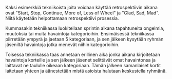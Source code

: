 Kaksi esimerkkiä tekniikoista joita voidaan käyttää retrospektiivin aikana ovat "Start, Stop, Continue, More of, Less of Wheel" ja "Glad, Sad, Mad". Niitä käytetään helpottamaan retrospektiivi prosessia.

Kummasakin tekniikassa luokitellaan sprintin aikana tapahtuneita ongelmia, muutoksia tai muita havaintoja kategorioihin. Ensimäisessä tekniikassa piirretään ympyrä ja jaetaan 5 kategoriaan, ja sen jälkeen kysytään ryhmän jäseniltä havaintoja jotka menevät niihin kategorioihin.

Toisessa tekniikassa taas annetaan erillinen aika jonka aikana kirjoitetaan havaintoja korteille ja sen jälkeen jäsenet selittävät omat havaintonsa ja laittavat ne taululle oikeaan kategoriaan. Tämän jälkeen samanlaiset kortit laitetaan yhteen ja äänestetään mistä asioista halutaan keskustella ryhmänä. 